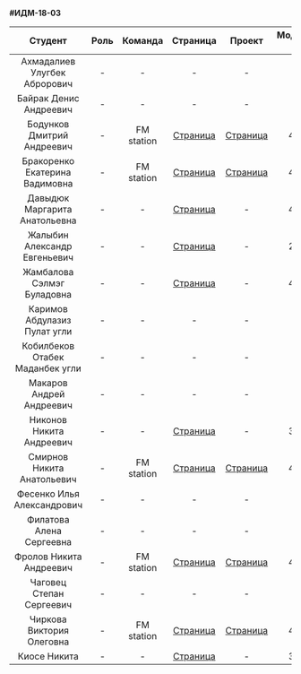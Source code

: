 **#ИДМ-18-03**

| Студент | Роль | Команда | Страница | Проект | Модуль 1 | Модуль 2 |
| :---:   | :-:  |   :-:   |   :-:    |  :-:   |    :-:   |   :-:    |
| Ахмадалиев	Улугбек	Аброрович | -  | - | - | - | - | - |
| Байрак	Денис	Андреевич | -  | - | - | - | - | - |
| Бодунков	Дмитрий	Андреевич | -  | FM station | [Страница](https://github.com/DmitryBodunkov) |[Страница](https://frolich97.github.io/22crew/#1) | 45 | - |
| Бракоренко	Екатерина	Вадимовна | -  | FM station | [Страница](https://github.com/wowgrechka) | [Страница](https://frolich97.github.io/22crew/#1)  | 45 | - |
| Давыдюк	Маргарита	Анатольевна | -  | - | [Страница](https://github.com/Akema8) | - | 45 | - |
| Жалыбин	Александр	Евгеньевич | -  | - | [Страница](https://ejichek.github.io/) | - | 25 | - |
| Жамбалова	Сэлмэг	Буладовна | -  | - | [Страница](https://selmeg.github.io/) | - | 45 | - |
| Каримов	Абдулазиз	Пулат угли | -  | - | - | - | - | - |
| Кобилбеков	Отабек	Маданбек угли | -  | - | - | - | - | - |
| Макаров	Андрей	Андреевич | -  | - | - | - | - | - |
| Никонов	Никита	Андреевич | -  | - | [Страница](https://niksn13.github.io) | - | 35 | - |
| Смирнов	Никита	Анатольевич | -  | FM station | [Страница](https://nikitasmirnov17.github.io/Nikita17) | [Страница](https://frolich97.github.io/22crew/#1)  | 40 | - |
| Фесенко	Илья	Александрович | -  | - | - | - | - | - |
| Филатова	Алена	Сергеевна | -  | - | - | - | - | - |
| Фролов	Никита	Андреевич | -  | FM station | [Страница](https://github.com/Frolich97) | [Страница](https://frolich97.github.io/22crew/#1)  | 40 | - |
| Чаговец	Степан	Сергеевич | -  | - | - | - | - | - |
| Чиркова	Виктория	Олеговна | -  | FM station | [Страница](https://chirkova.github.io/) | [Страница](https://frolich97.github.io/22crew/#1)  | 45 | - |
| Киосе	Никита | -  | - | [Страница](https://github.com/crotopus) | - | 35 | - |
